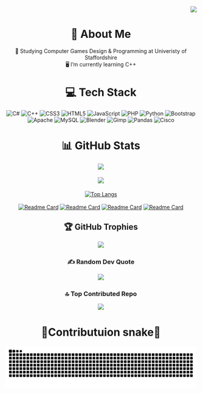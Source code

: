 <a href="https://visitcount.itsvg.in">
  <img align="right" src="https://visitcount.itsvg.in/api?id=ClassyXpert11&label=Profile%20Views&color=4&pretty=false" />
</a><br>

<div align="center">
  <h1>🦇 About Me</h1>
  🏫 Studying Computer Games Design & Programming at Univeristy of Staffordshire<br>
  🖥️ I’m currently learning C++
  
  
  # 💻 Tech Stack
  ![C#](https://img.shields.io/badge/c%23-%23239120.svg?style=for-the-badge&logo=csharp&logoColor=white) ![C++](https://img.shields.io/badge/c++-%2300599C.svg?style=for-the-badge&logo=c%2B%2B&logoColor=white) ![CSS3](https://img.shields.io/badge/css3-%231572B6.svg?style=for-the-badge&logo=css3&logoColor=white) ![HTML5](https://img.shields.io/badge/html5-%23E34F26.svg?style=for-the-badge&logo=html5&logoColor=white) ![JavaScript](https://img.shields.io/badge/javascript-%23323330.svg?style=for-the-badge&logo=javascript&logoColor=%23F7DF1E) ![PHP](https://img.shields.io/badge/php-%23777BB4.svg?style=for-the-badge&logo=php&logoColor=white) ![Python](https://img.shields.io/badge/python-3670A0?style=for-the-badge&logo=python&logoColor=ffdd54) ![Bootstrap](https://img.shields.io/badge/bootstrap-%238511FA.svg?style=for-the-badge&logo=bootstrap&logoColor=white) ![Apache](https://img.shields.io/badge/apache-%23D42029.svg?style=for-the-badge&logo=apache&logoColor=white) ![MySQL](https://img.shields.io/badge/mysql-4479A1.svg?style=for-the-badge&logo=mysql&logoColor=white) ![Blender](https://img.shields.io/badge/blender-%23F5792A.svg?style=for-the-badge&logo=blender&logoColor=white) ![Gimp](https://img.shields.io/badge/Gimp-657D8B?style=for-the-badge&logo=gimp&logoColor=FFFFFF) ![Pandas](https://img.shields.io/badge/pandas-%23150458.svg?style=for-the-badge&logo=pandas&logoColor=white) ![Cisco](https://img.shields.io/badge/cisco-%23049fd9.svg?style=for-the-badge&logo=cisco&logoColor=black)
  # 📊 GitHub Stats
  ![](https://github-readme-stats.vercel.app/api?username=ClassyXpert11&theme=shadow_red&hide_border=false&include_all_commits=true&count_private=false)<br/><br/>
  ![](https://github-readme-streak-stats.herokuapp.com/?user=ClassyXpert11&theme=shadow_red&hide_border=false)<br/><br/>
  [![Top Langs](https://github-readme-stats.vercel.app/api/top-langs/?username=ClassyXpert11&layout=pie&theme=shadow_red&langs_count=20)](https://github.com/anuraghazra/github-readme-stats)<br/><br/>
  [![Readme Card](https://github-readme-stats.vercel.app/api/pin/?username=ClassyXpert11&repo=C-plus-plus-starter-tasks&theme=shadow_red)](https://github.com/anuraghazra/github-readme-stats)
  [![Readme Card](https://github-readme-stats.vercel.app/api/pin/?username=ClassyXpert11&repo=ClassyXpert11&theme=shadow_red)](https://github.com/anuraghazra/github-readme-stats)
  [![Readme Card](https://github-readme-stats.vercel.app/api/pin/?username=ClassyXpert11&repo=php-web-practice&theme=shadow_red)](https://github.com/anuraghazra/github-readme-stats)
  [![Readme Card](https://github-readme-stats.vercel.app/api/pin/?username=ClassyXpert11&repo=Basic-Login-and-register-w-bootstrap&theme=shadow_red)](https://github.com/anuraghazra/github-readme-stats)
  
  ## 🏆 GitHub Trophies
  ![](https://github-profile-trophy.vercel.app/?username=ClassyXpert11&theme=shadow_red&no-frame=true&no-bg=true&margin-w=4)
  
  ### ✍️ Random Dev Quote
  ![](https://quotes-github-readme.vercel.app/api?type=horizontal&theme=tokyonight)
  
  ### 🔝 Top Contributed Repo
  ![](https://github-contributor-stats.vercel.app/api?username=ClassyXpert11&limit=5&theme=shadow_red&combine_all_yearly_contributions=true)<br>
  
  <!-- Proudly created with GPRM ( https://gprm.itsvg.in ) -->

  # 🐍Contributuion snake🐍
  ![Snake animation](https://raw.githubusercontent.com/ClassyXpert11/ClassyXpert11/output/github-contribution-grid-snake-dark.svg)
</div>
